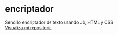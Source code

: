 # encriptador
Sencillo encriptador de texto usando JS, HTML y CSS <br>
<a href="https://gammaliel.github.io/encriptador/">Visualiza mi repositorio</a>
